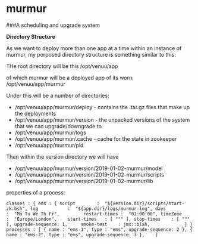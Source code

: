 # murmur
###A scheduling and upgrade system

**Directory Structure**

As we want to deploy more than one app at a time within an instance of murmur, my porposed directory
structure is something similar to this:

THe root directory will be this
/opt/venuu/app

of which murmur will be a deployed app of its worn:
/opt/venuu/app/murmur

Under this will be a number of directories:

* /opt/venuu/app/murmur/deploy  - contains the .tar.gz files that make up the deployments
* /opt/venuu/app/murmur/version - the unpacked versions of the system that we can upgrade/downgrade to
* /opt/venuu/app/murmur/logs
* /opt/venuu/app/murmur/.cache  - cache for the state in zookeeper
* /opt/venuu/app/murmur/pid

Then within the version directory we will have

* /opt/venuu/app/murmur/version/2019-01-02-murmur/model
* /opt/venuu/app/murmur/version/2019-01-02-murmur/scripts
* /opt/venuu/app/murmur/version/2019-01-02-murmur/lib

properties of a process:

`
classes : {
ems : {
        script        :  "${version.dir}/scripts/start-zk.bsh",
        log           :  "${app.dir}/logs/murmur-log",
        days          :  "Mo Tu We Th Fr",        
        restart-times :  "01:00:00",
        timeZone      :  "Europe/London",   
        start-times   : [ """ ],
        stop-times    : [ """ ],
        upgrade-sequence: 1,    
        smoke-test    : jmx::blah,            
}
}
processes : [
    {
        name : "ems-1",
        type : "ems",
        upgrade-sequence: 2
    },
    {
        name : "ems-2",
        type : "ems",
        upgrade-sequence: 3
    },   
]
`













  